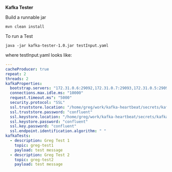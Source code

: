 ****Kafka Tester****

Build a runnable jar

`mvn clean install`

To run a Test

`java -jar kafka-tester-1.0.jar testInput.yaml`

where testInput.yaml looks like:

```yaml
---
cacheProducer: true
repeat: 2
threads: 2
kafkaProperties:
  bootstrap.servers: "172.31.0.6:29092,172.31.0.7:29093,172.31.0.5:29094"
  connections.max.idle.ms: "10000"
  request.timeout.ms": "5000"
  security.protocol: "SSL"
  ssl.truststore.location: "/home/greg/work/kafka-heartbeat/secrets/kafka_truststore.jks"
  ssl.truststore.password: "confluent"
  ssl.keystore.location: "/home/greg/work/kafka-heartbeat/secrets/kafka_keystore.jks"
  ssl.keystore.password: "confluent"
  ssl.key.password: "confluent"
  ssl.endpoint.identification.algorithm: " "
kafkaTests:
  - description: Greg Test 1
    topic: greg-test1
    payload: test message
  - description: Greg Test 2
    topic: greg-test2
    payload: test message
```
